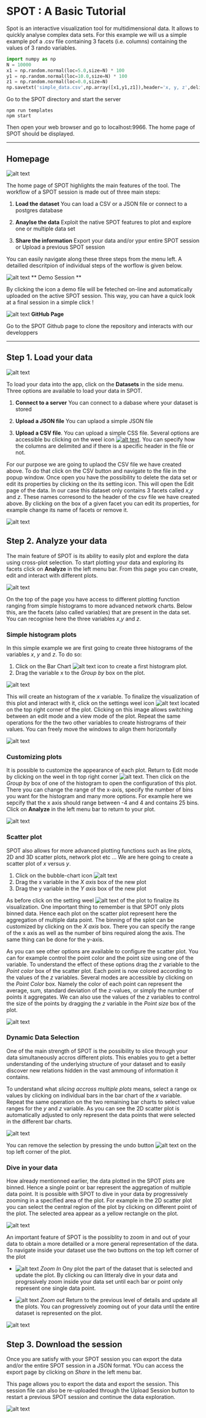# SPOT : A Basic Tutorial

Spot is an interactive visualization tool for multidimensional data. It allows to quickly analyse complex data sets. For this example we will us a simple example pof a .csv file containing 3 facets (i.e. columns) containing the values of 3 rando variables. 


```python
import numpy as np
N = 10000
x1 = np.random.normal(loc=5.0,size=N) * 100
y1 = np.random.normal(loc=10.0,size=N) * 100
z1 = np.random.normal(loc=0.0,size=N)
np.savetxt('simple_data.csv',np.array([x1,y1,z1]),header='x, y, z',delimiter=', ')
```

Go to the SPOT directory and start the server

```
npm run templates
npm start
```

Then open your web browser and go to localhost:9966. The home page of SPOT should be displayed. 

---


## Homepage

![alt text](./home_scaled.jpg)

The home page of SPOT highlights the main features of the tool. 
The workflow of a SPOT session is made out of three main steps:
1. **Load the dataset**
   You can load a CSV or a JSON file or connect to a postgres database

2. **Anaylse the data**
   Exploit the native SPOT features to plot and explore one or multiple data set

3. **Share the information**
   Export your data and/or ypur entire SPOT session or Upload a previous SPOT session

You can easily navigate along these three steps from the menu left. A detailled descritpion of individual steps of the worflow is given below.

![alt text](./demo_icon.png) ** Demo Session **

 By clicking the icon a demo file will be feteched on-line and automatically uploaded on the active SPOT session. This way, you can have a quick look at a final session in a simple click !

![alt text](./git.png) **GitHub Page**

Go to the SPOT Github page to clone the repository and interacts with our developpers


___

## Step 1. Load your data 

![alt text](./load_scaled.jpg)


To load your data into the app, click on the **Datasets** in the side menu. Three options are available to load your data in SPOT.

  1. **Connect to a server** You can connect to a dabase where your dataset is stored

  2. **Upload a JSON file** You can uplaod a simple JSON file 

  3. **Upload a CSV file**. You can upload a simple CSS file. 
  Several options are accessible bu clicking on the weel icon [![alt text](./weel_small.jpg)](./csv_options.jpg). You can specify how the columns are delimited and if there is a specific header in the file or not.


For our purpose we are going to uplaod the CSV file we have created above. To do that click on the CSV button and navigate to the file in the popup window. Once open you have the possibility to delete the data set or edit its properties by clicking on the its setting icon.  This will open the Edit page of the data. In our case this dataset only contains 3 facets called _x_,_y_ and _z_. These names corresond to the header of the csv file we have created above. By clicking on the box of a given facet you can edit its properties, for example change its name of facets or remove it.

![alt text](./edit_scaled.jpg)

## Step 2. Analyze your data

The main feature of SPOT is its ability to easily plot and explore the data using cross-plot selection. To start plotting your data and exploring its facets click on  **Analyze** in the left menu bar.  From this page you can create, edit and interact with different plots. 

![alt text](./analyze_scaled.jpg)

On the top of the page you have access to different plotting function ranging from simple histograms to more advanced network charts. Below this, are the facets (also called variables) that are present in the data set. You can recognise here the three variables _x_,_y_ and _z_.


### Simple histogram plots

In this simple example we are first going to create three histograms of the variables _x_, _y_ and _z_. To do so:

  1. Click on the Bar Chart ![alt text](./bar-chart.svg) icon to create a first histogram plot. 
  2. Drag the variable x to the *Group by* box on the plot. 



![alt text](./drag_scaled.jpg)


This will create an histogram of the _x_ variable. To finalize the visualization of this plot and interact with it, click on the settings weel icon  ![alt text](./weel_small.jpg) located on the top right corner of the plot. Clicking on this image allows switching between an edit mode and a view mode of the plot. Repeat the same operations for the the two other variables to create histrograms of their values. You can freely move the windows to align them horizontally

![alt text](./barchart_scaled.jpg)

### Customizing plots

It is possible to customize the appearance of each plot. Return to Edit mode by clicking on the weel in th top right corner ![alt text](./weel_small.jpg "Click on That"). Then click on the *Group by* box of one of the histogram to open the configuration of this plot. There you can change the range of the x-axis, specify the number of bins you want for the histogram and many more options. For example here we sepcify that the x axis should range between -4 and 4 and contains 25 bins. Click on **Analyze** in the left menu bar to return to your plot.

![alt text](./customize_plot_scaled.jpg)



### Scatter plot

SPOT also allows for more advanced plotting functions such as line plots, 2D and 3D scatter plots, network plot etc ... We are here going to create a scatter plot of _x_ versus _y_. 

  1. Click on the bubble-chart icon ![alt text](./bubble-chart.jpg)
  2. Drag the x variable in the *X axis* box of the new plot 
  3. Drag the y variable in the *Y axis* box of the new plot
 
As before click on the setting weel ![alt text](./weel_small.jpg "Click on That") of the plot to finalize its visualization. One important thing to remember is that SPOT only plots binned data. Hence each plot on the scatter plot represent here the aggregation of multiple data point. The binning of the splot can be customized by clicking on the *X axis* box. There you can specify the range of the x axis as well as the number of bins required along the axis. The same thing can be done for the y-axis. 


As you can see other options are available to configure the scatter plot. You can for example control the point color and the point size using one of the variable. To understand the effect of these options drag the _z_ variable to the *Point color* box of the scatter plot. Each point is now colored according to the values of the _z_ variables. Several modes are accessible by clicking on the *Point Color* box. Namely the color of each point can represent the average, sum, standard deviation of the z-values, or simply the number of points it aggregates. We can also use the values of the _z_ variables to control the size of the points by dragging the _z_ variable in the *Point size* box of the plot.


![alt text](./composite_scaled.jpg)

### Dynamic Data Selection

One of the main strength of SPOT is the possibility to slice through your data simultaneously accros different plots. This enables you to get a better understanding of the underlying structure of your dataset and to easily discover new relations hidden in the vast ammoung of information it contains.

To understand what _slicing accross multiple plots_ means, select a range ox values by clicking on individual bars in the bar chart of the _x_ variable. Repeat the same operation on the two remaining bar charts to select value ranges for the _y_ and _z_ variable. As you can see the 2D scatter plot is automatically adjusted to only represent the data points that were selected in the different bar charts.

![alt text](./select_scaled.jpg)


You can remove the selection by pressing the undo button ![alt text](./undo.png) on the top left corner of the plot.

### Dive in your data

How already mentionned earlier, the data plotted in the SPOT plots are binned. Hence a single point or bar represent the aggregation of multiple data point. It is possible with SPOT to dive in your data by progressively zooming in a specified area of the plot. For example in the 2D scatter plot you can select the central region of the plot by clicking on different point of the plot. The selected area appear as a yellow rectangle on the plot.

![alt text](./selectonscatter_scaled.jpg)

An important feature of SPOT is the possiblity to zoom in and out of your data to obtain a more detailled or a more general representation of the data. To navigate inside your dataset use the two buttons on the top left corner of the plot

  * ![alt text](./filter.png) *Zoom In* Ony plot the part of the dataset that is selected and update the plot. By clicking ou can litteraly dive in your data and progrssively zoom inside your data set until each bar or point only represent one single data point. 

  * ![alt text](./undo.png) *Zoom out* Return to the previous level of details and update all the plots. You can progressively zooming out of your data until the entire dataset is represented on the plot.


![alt text](./dropdown_scaled.jpg)


## Step 3. Download the session

Once you are satisfy with your SPOT session you can export the data and/or the entire SPOT session in a JSON format. YOu can access the export page by clicking on *Share* in the left menu bar.

This page allows you to export the data and export the session. This session file can also be re-uploaded through the Upload Session button to restart a previous SPOT session and continue the data exploration.

![alt text](./share_scaled.jpg)
